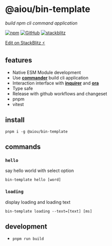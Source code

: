 # @aiou/bin-template
*build npm cli command application*

[![npm](https://img.shields.io/npm/v/@aiou/bin-template)](https://github.com/spring-catponents/bin-template) [![GitHub](https://img.shields.io/npm/l/@aiou/bin-template)](https://github.com/spring-catponents/bin-template) [![stackblitz](https://img.shields.io/badge/%E2%9A%A1%EF%B8%8Fstackblitz-online-blue)](https://stackblitz.com/github/spring-catponents/bin-template)

[Edit on StackBlitz ⚡️](https://stackblitz.com/github/spring-catponents/bin-template)

## features

- Native ESM Module development
- Use [**commander**](https://github.com/tj/commander.js/) build cli application
- Interaction interface with [**inquirer**](https://github.com/SBoudrias/Inquirer.js/) and [**ora**](https://github.com/sindresorhus/ora)
- Type safe
- Release with github workflows and changeset
- pnpm
- vitest

## install 

```console
pnpm i -g @aiou/bin-template
```

## commands

### `hello`

say hello world with select option

`bin-template hello [word]`

### `loading`

display loading and loading text

`bin-template loading --text=[text] [ms]`

## development

- `pnpm run build`
